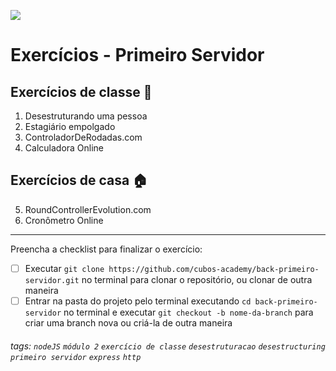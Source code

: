 ![](https://i.imgur.com/xG74tOh.png)

# Exercícios - Primeiro Servidor

## Exercícios de classe 🏫

1. Desestruturando uma pessoa
2. Estagiário empolgado
3. ControladorDeRodadas.com
4. Calculadora Online

## Exercícios de casa 🏠

5. RoundControllerEvolution.com
6. Cronômetro Online

---

Preencha a checklist para finalizar o exercício:
-   [ ] Executar `git clone https://github.com/cubos-academy/back-primeiro-servidor.git` no terminal para clonar o repositório, ou clonar de outra maneira
-   [ ] Entrar na pasta do projeto pelo terminal executando `cd back-primeiro-servidor` no terminal e executar `git checkout -b nome-da-branch` para criar uma branch nova ou criá-la de outra maneira

###### tags: `nodeJS` `módulo 2` `exercício de classe` `desestruturacao` `desestructuring` `primeiro servidor` `express` `http`
